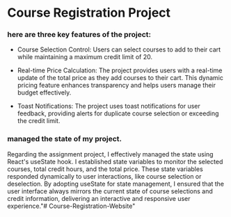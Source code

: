 # Course Registration Project

### here are three key features of the project:

- Course Selection Control: Users can select courses to add to their cart while maintaining a maximum credit limit of 20.

- Real-time Price Calculation: The project provides users with a real-time update of the total price as they add courses to their cart. This dynamic pricing feature enhances transparency and helps users manage their budget effectively.

- Toast Notifications: The project uses toast notifications for user feedback, providing alerts for duplicate course selection or exceeding the credit limit.

### managed the state of my project.
Regarding the assignment project, I effectively managed the state using React's useState hook. I established state variables to monitor the selected courses, total credit hours, and the total price. These state variables responded dynamically to user interactions, like course selection or deselection. By adopting useState for state management, I ensured that the user interface always mirrors the current state of course selections and credit information, delivering an interactive and responsive user experience."# Course-Registration-Website" 
